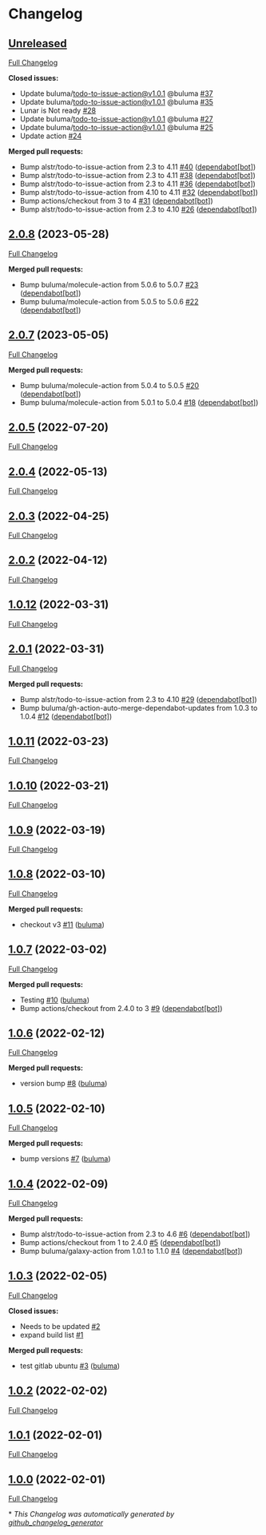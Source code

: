 # Changelog

## [Unreleased](https://github.com/buluma/ansible-role-anaconda/tree/HEAD)

[Full Changelog](https://github.com/buluma/ansible-role-anaconda/compare/2.0.8...HEAD)

**Closed issues:**

- Update buluma/todo-to-issue-action@v1.0.1 @buluma [\#37](https://github.com/buluma/ansible-role-anaconda/issues/37)
- Update buluma/todo-to-issue-action@v1.0.1 @buluma [\#35](https://github.com/buluma/ansible-role-anaconda/issues/35)
- Lunar is Not ready [\#28](https://github.com/buluma/ansible-role-anaconda/issues/28)
- Update buluma/todo-to-issue-action@v1.0.1 @buluma [\#27](https://github.com/buluma/ansible-role-anaconda/issues/27)
- Update buluma/todo-to-issue-action@v1.0.1 @buluma [\#25](https://github.com/buluma/ansible-role-anaconda/issues/25)
- Update action [\#24](https://github.com/buluma/ansible-role-anaconda/issues/24)

**Merged pull requests:**

- Bump alstr/todo-to-issue-action from 2.3 to 4.11 [\#40](https://github.com/buluma/ansible-role-anaconda/pull/40) ([dependabot[bot]](https://github.com/apps/dependabot))
- Bump alstr/todo-to-issue-action from 2.3 to 4.11 [\#38](https://github.com/buluma/ansible-role-anaconda/pull/38) ([dependabot[bot]](https://github.com/apps/dependabot))
- Bump alstr/todo-to-issue-action from 2.3 to 4.11 [\#36](https://github.com/buluma/ansible-role-anaconda/pull/36) ([dependabot[bot]](https://github.com/apps/dependabot))
- Bump alstr/todo-to-issue-action from 4.10 to 4.11 [\#32](https://github.com/buluma/ansible-role-anaconda/pull/32) ([dependabot[bot]](https://github.com/apps/dependabot))
- Bump actions/checkout from 3 to 4 [\#31](https://github.com/buluma/ansible-role-anaconda/pull/31) ([dependabot[bot]](https://github.com/apps/dependabot))
- Bump alstr/todo-to-issue-action from 2.3 to 4.10 [\#26](https://github.com/buluma/ansible-role-anaconda/pull/26) ([dependabot[bot]](https://github.com/apps/dependabot))

## [2.0.8](https://github.com/buluma/ansible-role-anaconda/tree/2.0.8) (2023-05-28)

[Full Changelog](https://github.com/buluma/ansible-role-anaconda/compare/2.0.7...2.0.8)

**Merged pull requests:**

- Bump buluma/molecule-action from 5.0.6 to 5.0.7 [\#23](https://github.com/buluma/ansible-role-anaconda/pull/23) ([dependabot[bot]](https://github.com/apps/dependabot))
- Bump buluma/molecule-action from 5.0.5 to 5.0.6 [\#22](https://github.com/buluma/ansible-role-anaconda/pull/22) ([dependabot[bot]](https://github.com/apps/dependabot))

## [2.0.7](https://github.com/buluma/ansible-role-anaconda/tree/2.0.7) (2023-05-05)

[Full Changelog](https://github.com/buluma/ansible-role-anaconda/compare/2.0.5...2.0.7)

**Merged pull requests:**

- Bump buluma/molecule-action from 5.0.4 to 5.0.5 [\#20](https://github.com/buluma/ansible-role-anaconda/pull/20) ([dependabot[bot]](https://github.com/apps/dependabot))
- Bump buluma/molecule-action from 5.0.1 to 5.0.4 [\#18](https://github.com/buluma/ansible-role-anaconda/pull/18) ([dependabot[bot]](https://github.com/apps/dependabot))

## [2.0.5](https://github.com/buluma/ansible-role-anaconda/tree/2.0.5) (2022-07-20)

[Full Changelog](https://github.com/buluma/ansible-role-anaconda/compare/2.0.4...2.0.5)

## [2.0.4](https://github.com/buluma/ansible-role-anaconda/tree/2.0.4) (2022-05-13)

[Full Changelog](https://github.com/buluma/ansible-role-anaconda/compare/2.0.3...2.0.4)

## [2.0.3](https://github.com/buluma/ansible-role-anaconda/tree/2.0.3) (2022-04-25)

[Full Changelog](https://github.com/buluma/ansible-role-anaconda/compare/2.0.2...2.0.3)

## [2.0.2](https://github.com/buluma/ansible-role-anaconda/tree/2.0.2) (2022-04-12)

[Full Changelog](https://github.com/buluma/ansible-role-anaconda/compare/1.0.12...2.0.2)

## [1.0.12](https://github.com/buluma/ansible-role-anaconda/tree/1.0.12) (2022-03-31)

[Full Changelog](https://github.com/buluma/ansible-role-anaconda/compare/2.0.1...1.0.12)

## [2.0.1](https://github.com/buluma/ansible-role-anaconda/tree/2.0.1) (2022-03-31)

[Full Changelog](https://github.com/buluma/ansible-role-anaconda/compare/1.0.11...2.0.1)

**Merged pull requests:**

- Bump alstr/todo-to-issue-action from 2.3 to 4.10 [\#29](https://github.com/buluma/ansible-role-anaconda/pull/29) ([dependabot[bot]](https://github.com/apps/dependabot))
- Bump buluma/gh-action-auto-merge-dependabot-updates from 1.0.3 to 1.0.4 [\#12](https://github.com/buluma/ansible-role-anaconda/pull/12) ([dependabot[bot]](https://github.com/apps/dependabot))

## [1.0.11](https://github.com/buluma/ansible-role-anaconda/tree/1.0.11) (2022-03-23)

[Full Changelog](https://github.com/buluma/ansible-role-anaconda/compare/1.0.10...1.0.11)

## [1.0.10](https://github.com/buluma/ansible-role-anaconda/tree/1.0.10) (2022-03-21)

[Full Changelog](https://github.com/buluma/ansible-role-anaconda/compare/1.0.9...1.0.10)

## [1.0.9](https://github.com/buluma/ansible-role-anaconda/tree/1.0.9) (2022-03-19)

[Full Changelog](https://github.com/buluma/ansible-role-anaconda/compare/1.0.8...1.0.9)

## [1.0.8](https://github.com/buluma/ansible-role-anaconda/tree/1.0.8) (2022-03-10)

[Full Changelog](https://github.com/buluma/ansible-role-anaconda/compare/1.0.7...1.0.8)

**Merged pull requests:**

- checkout v3 [\#11](https://github.com/buluma/ansible-role-anaconda/pull/11) ([buluma](https://github.com/buluma))

## [1.0.7](https://github.com/buluma/ansible-role-anaconda/tree/1.0.7) (2022-03-02)

[Full Changelog](https://github.com/buluma/ansible-role-anaconda/compare/1.0.6...1.0.7)

**Merged pull requests:**

- Testing [\#10](https://github.com/buluma/ansible-role-anaconda/pull/10) ([buluma](https://github.com/buluma))
- Bump actions/checkout from 2.4.0 to 3 [\#9](https://github.com/buluma/ansible-role-anaconda/pull/9) ([dependabot[bot]](https://github.com/apps/dependabot))

## [1.0.6](https://github.com/buluma/ansible-role-anaconda/tree/1.0.6) (2022-02-12)

[Full Changelog](https://github.com/buluma/ansible-role-anaconda/compare/1.0.5...1.0.6)

**Merged pull requests:**

- version bump [\#8](https://github.com/buluma/ansible-role-anaconda/pull/8) ([buluma](https://github.com/buluma))

## [1.0.5](https://github.com/buluma/ansible-role-anaconda/tree/1.0.5) (2022-02-10)

[Full Changelog](https://github.com/buluma/ansible-role-anaconda/compare/1.0.4...1.0.5)

**Merged pull requests:**

- bump versions [\#7](https://github.com/buluma/ansible-role-anaconda/pull/7) ([buluma](https://github.com/buluma))

## [1.0.4](https://github.com/buluma/ansible-role-anaconda/tree/1.0.4) (2022-02-09)

[Full Changelog](https://github.com/buluma/ansible-role-anaconda/compare/1.0.3...1.0.4)

**Merged pull requests:**

- Bump alstr/todo-to-issue-action from 2.3 to 4.6 [\#6](https://github.com/buluma/ansible-role-anaconda/pull/6) ([dependabot[bot]](https://github.com/apps/dependabot))
- Bump actions/checkout from 1 to 2.4.0 [\#5](https://github.com/buluma/ansible-role-anaconda/pull/5) ([dependabot[bot]](https://github.com/apps/dependabot))
- Bump buluma/galaxy-action from 1.0.1 to 1.1.0 [\#4](https://github.com/buluma/ansible-role-anaconda/pull/4) ([dependabot[bot]](https://github.com/apps/dependabot))

## [1.0.3](https://github.com/buluma/ansible-role-anaconda/tree/1.0.3) (2022-02-05)

[Full Changelog](https://github.com/buluma/ansible-role-anaconda/compare/1.0.2...1.0.3)

**Closed issues:**

- Needs to be updated [\#2](https://github.com/buluma/ansible-role-anaconda/issues/2)
- expand build list [\#1](https://github.com/buluma/ansible-role-anaconda/issues/1)

**Merged pull requests:**

- test gitlab ubuntu [\#3](https://github.com/buluma/ansible-role-anaconda/pull/3) ([buluma](https://github.com/buluma))

## [1.0.2](https://github.com/buluma/ansible-role-anaconda/tree/1.0.2) (2022-02-02)

[Full Changelog](https://github.com/buluma/ansible-role-anaconda/compare/1.0.1...1.0.2)

## [1.0.1](https://github.com/buluma/ansible-role-anaconda/tree/1.0.1) (2022-02-01)

[Full Changelog](https://github.com/buluma/ansible-role-anaconda/compare/1.0.0...1.0.1)

## [1.0.0](https://github.com/buluma/ansible-role-anaconda/tree/1.0.0) (2022-02-01)

[Full Changelog](https://github.com/buluma/ansible-role-anaconda/compare/6da4b9716382b7245ac292eedec7c663fd61ccf8...1.0.0)



\* *This Changelog was automatically generated by [github_changelog_generator](https://github.com/github-changelog-generator/github-changelog-generator)*

